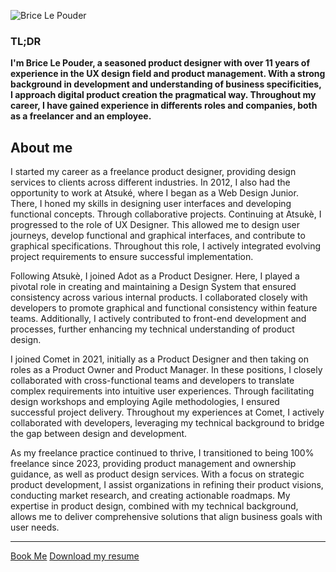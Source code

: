 ![Brice Le Pouder](https://hibrice.com/logo.svg)


### TL;DR
**I'm Brice Le Pouder, a seasoned product designer with over 11 years of experience in the UX design field and product management. With a strong background in development and understanding of business specificities, I approach digital product creation the pragmatical way.
Throughout my career, I have gained experience in differents roles and companies, both as a freelancer and an employee.**


## About me
I started my career as a freelance product designer, providing design services to clients across different industries. In 2012, I also had the opportunity to work at Atsuké, where I began as a Web Design Junior. There, I honed my skills in designing user interfaces and developing functional concepts. Through collaborative projects. Continuing at Atsukè, I progressed to the role of UX Designer. This allowed me to design user journeys, develop functional and graphical interfaces, and contribute to graphical specifications. Throughout this role, I actively integrated evolving project requirements to ensure successful implementation.

Following Atsukè, I joined Adot as a Product Designer. Here, I played a pivotal role in creating and maintaining a Design System that ensured consistency across various internal products. I collaborated closely with developers to promote graphical and functional consistency within feature teams. Additionally, I actively contributed to front-end development and processes, further enhancing my technical understanding of product design.

I joined Comet in 2021, initially as a Product Designer and then taking on roles as a Product Owner and Product Manager. In these positions, I closely collaborated with cross-functional teams and developers to translate complex requirements into intuitive user experiences. Through facilitating design workshops and employing Agile methodologies, I ensured successful project delivery. Throughout my experiences at Comet, I actively collaborated with developers, leveraging my technical background to bridge the gap between design and development.

As my freelance practice continued to thrive, I transitioned to being 100% freelance since 2023, providing product management and ownership guidance, as well as product design services. With a focus on strategic product development, I assist organizations in refining their product visions, conducting market research, and creating actionable roadmaps. My expertise in product design, combined with my technical background, allows me to deliver comprehensive solutions that align business goals with user needs.

---

[Book Me](https://hibrice.com/#contact)
[Download my resume](https://hibrice.com/CV-BriceLEPOUDER-2023-FR.pdf)


